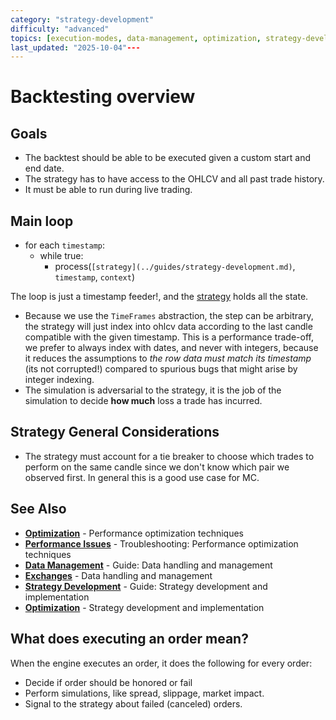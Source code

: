 ```yaml
---
category: "strategy-development"
difficulty: "advanced"
topics: [execution-modes, data-management, optimization, strategy-development, troubleshooting]
last_updated: "2025-10-04"---
---
```


# Backtesting overview

## Goals

- The backtest should be able to be executed given a custom start and end date.
- The strategy has to have access to the OHLCV and all past trade history.
- It must be able to run during live trading.

## Main loop

- for each `timestamp`:
  - while true:
    - process(`[strategy](../guides/strategy-development.md)`, `timestamp`, `context`)
    
The loop is just a timestamp feeder!, and the [strategy](../guides/strategy-development.md) holds all the state.

- Because we use the `TimeFrames` abstraction, the step can be arbitrary, the strategy will just index into ohlcv data according to the last candle compatible with the given timestamp. This is a performance trade-off, we prefer to always index with dates, and never with integers, because it reduces the assumptions to _the row data must match its timestamp_ (its not corrupted!) compared to spurious bugs that might arise by integer indexing.
- The simulation is adversarial to the strategy, it is the job of the simulation to decide __how much__ loss a trade has incurred.

## Strategy General Considerations

- The strategy must account for a  tie breaker to choose which trades to perform on the same candle since we don't know which pair we observed first. In general this is a good use case for MC.


## See Also

- **[Optimization](../optimization.md)** - Performance optimization techniques
- **[Performance Issues](../troubleshooting/performance-issues.md)** - Troubleshooting: Performance optimization techniques
- **[Data Management](../guides/data-management.md)** - Guide: Data handling and management
- **[Exchanges](../exchanges.md)** - Data handling and management
- **[Strategy Development](../guides/strategy-development.md)** - Guide: Strategy development and implementation
- **[Optimization](../optimization.md)** - Strategy development and implementation

## What does executing an order mean?
When the engine executes an order, it does the following for every order:
- Decide if order should be honored or fail
- Perform simulations, like spread, slippage, market impact.
- Signal to the strategy about failed (canceled) orders.
